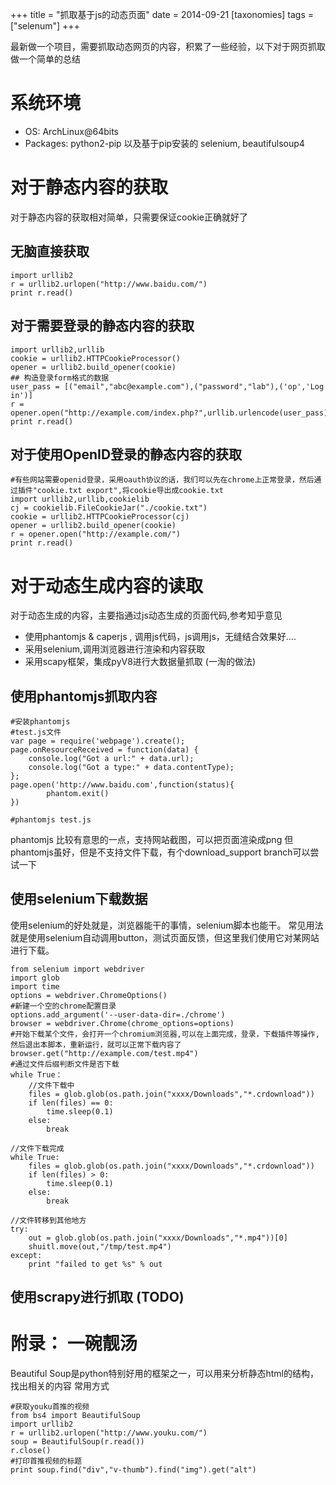 +++
title = "抓取基于js的动态页面"
date = 2014-09-21
[taxonomies]
tags = ["selenum"]
+++

最新做一个项目，需要抓取动态网页的内容，积累了一些经验，以下对于网页抓取做一个简单的总结


<!-- more -->

# 系统环境
* OS: ArchLinux@64bits
* Packages: python2-pip 以及基于pip安装的 selenium, beautifulsoup4

# 对于静态内容的获取
对于静态内容的获取相对简单，只需要保证cookie正确就好了


## 无脑直接获取
```
import urllib2
r = urllib2.urlopen("http://www.baidu.com/")
print r.read()
```

## 对于需要登录的静态内容的获取


```
import urllib2,urllib
cookie = urllib2.HTTPCookieProcessor()
opener = urllib2.build_opener(cookie)
## 构造登录form格式的数据
user_pass = [("email","abc@example.com"),("password","lab"),('op','Log in')]
r = opener.open("http://example.com/index.php?",urllib.urlencode(user_pass))
print r.read()
```


## 对于使用OpenID登录的静态内容的获取



```
#有些网站需要openid登录，采用oauth协议的话，我们可以先在chrome上正常登录，然后通过插件"cookie.txt export",将cookie导出成cookie.txt
import urllib2,urllib,cookielib
cj = cookielib.FileCookieJar("./cookie.txt")
cookie = urllib2.HTTPCookieProcessor(cj)
opener = urllib2.build_opener(cookie)
r = opener.open("http://example.com/")
print r.read()
```


# 对于动态生成内容的读取

对于动态生成的内容，主要指通过js动态生成的页面代码,参考知乎意见
* 使用phantomjs & caperjs , 调用js代码，js调用js，无缝结合效果好....
* 采用selenium,调用浏览器进行渲染和内容获取
* 采用scapy框架，集成pyV8进行大数据量抓取 (一淘的做法)


## 使用phantomjs抓取内容

```
#安装phantomjs
#test.js文件
var page = require('webpage').create();
page.onResourceReceived = function(data) {
    console.log("Got a url:" + data.url);
    console.log("Got a type:" + data.contentType);
};
page.open('http://www.baidu.com',function(status){
        phantom.exit()
})

#phantomjs test.js
```

phantomjs 比较有意思的一点，支持网站截图，可以把页面渲染成png
但phantomjs虽好，但是不支持文件下载，有个download_support branch可以尝试一下


## 使用selenium下载数据
使用selenium的好处就是，浏览器能干的事情，selenium脚本也能干。
常见用法就是使用selenium自动调用button，测试页面反馈，但这里我们使用它对某网站进行下载。

```
from selenium import webdriver
import glob
import time
options = webdriver.ChromeOptions()
#新建一个空的chrome配置目录
options.add_argument('--user-data-dir=./chrome')
browser = webdriver.Chrome(chrome_options=options)
#开始下载某个文件，会打开一个chromium浏览器,可以在上面完成，登录，下载插件等操作,然后退出本脚本，重新运行，就可以正常下载内容了
browser.get("http://example.com/test.mp4")
#通过文件后缀判断文件是否下载
while True：
    //文件下载中
    files = glob.glob(os.path.join("xxxx/Downloads","*.crdownload"))
    if len(files) == 0:
        time.sleep(0.1)
    else:
        break

//文件下载完成
while True:
    files = glob.glob(os.path.join("xxxx/Downloads","*.crdownload"))
    if len(files) > 0:
        time.sleep(0.1)
    else:
        break

//文件转移到其他地方
try:
    out = glob.glob(os.path.join("xxxx/Downloads","*.mp4"))[0]
    shuitl.move(out,"/tmp/test.mp4")
except:
    print "failed to get %s" % out
```


## 使用scrapy进行抓取 (TODO)


# 附录： 一碗靓汤
Beautiful Soup是python特别好用的框架之一，可以用来分析静态html的结构，找出相关的内容
常用方式

```
#获取youku首推的视频
from bs4 import BeautifulSoup
import urllib2
r = urllib2.urlopen("http://www.youku.com/")
soup = BeautifulSoup(r.read())
r.close()
#打印首推视频的标题
print soup.find("div","v-thumb").find("img").get("alt")
```


